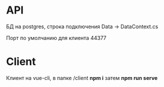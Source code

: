# API
БД на postgres, строка подключения Data -> DataContext.cs

Порт по умолчанию для клиента 44377

# Client
Клиент на vue-cli, в папке /client **npm i** затем **npm run serve**

